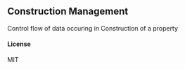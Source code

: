 ## Construction Management

Control flow of data occuring in Construction of a property

#### License

MIT